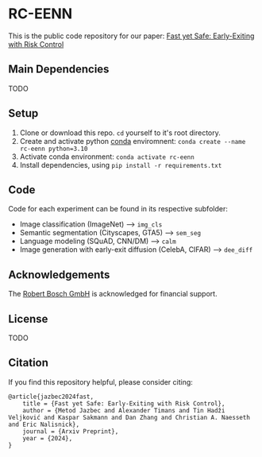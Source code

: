 # RC-EENN
This is the public code repository for our paper: [Fast yet Safe: Early-Exiting with Risk Control](https://arxiv.org/abs/2405.20915)

## Main Dependencies
TODO

## Setup 
1. Clone or download this repo. `cd` yourself to it's root directory.
2. Create and activate python [conda](https://www.anaconda.com/) enviromnent: `conda create --name rc-eenn python=3.10`
3. Activate conda environment:  `conda activate rc-eenn`
4. Install dependencies, using `pip install -r requirements.txt`

## Code
Code for each experiment can be found in its respective subfolder:
- Image classification (ImageNet) --> `img_cls`
- Semantic segmentation (Cityscapes, GTA5) --> `sem_seg`
- Language modeling (SQuAD, CNN/DM) --> `calm`
- Image generation with early-exit diffusion (CelebA, CIFAR) --> `dee_diff`
 
## Acknowledgements
The [Robert Bosch GmbH](https://www.bosch.com) is acknowledged for financial support.

## License
TODO

## Citation
If you find this repository helpful, please consider citing:
```
@article{jazbec2024fast,
    title = {Fast yet Safe: Early-Exiting with Risk Control}, 
    author = {Metod Jazbec and Alexander Timans and Tin Hadži Veljković and Kaspar Sakmann and Dan Zhang and Christian A. Naesseth and Eric Nalisnick},
    journal = {Arxiv Preprint},
    year = {2024},
}
```